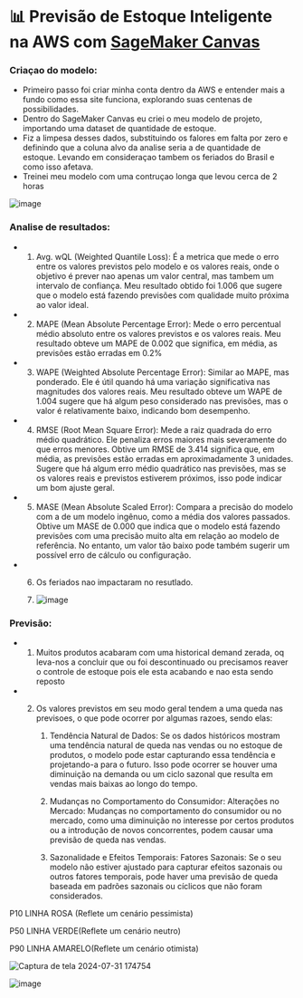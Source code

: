# 📊 Previsão de Estoque Inteligente na AWS com [SageMaker Canvas](https://aws.amazon.com/pt/sagemaker/canvas/)

### Criaçao do modelo:

- Primeiro passo foi criar minha conta dentro da AWS e entender mais a fundo como essa site funciona, explorando suas centenas de possibilidades.
- Dentro do SageMaker Canvas eu criei o meu modelo de projeto, importando uma dataset de quantidade de estoque.
- Fiz a limpesa desses dados, substituindo os falores em falta por zero e definindo que a coluna alvo da analise seria a de quantidade de estoque. Levando em consideraçao tambem os feriados do Brasil e como isso afetava.
- Treinei meu modelo com uma contruçao longa que levou cerca de 2 horas

![image](https://github.com/user-attachments/assets/0bc3c5cc-71a7-458c-819f-03d40b0927ca)

### Analise de resultados:

- 1. Avg. wQL (Weighted Quantile Loss):
   É a metrica que mede o erro entre os valores previstos pelo modelo e os valores reais, onde o objetivo é prever nao apenas um valor central, mas tambem um intervalo de confiança.
   Meu resultado obtido foi 1.006 que sugere que o modelo está fazendo previsões com qualidade muito próxima ao valor ideal.

- 2.  MAPE (Mean Absolute Percentage Error):
   Mede o erro percentual médio absoluto entre os valores previstos e os valores reais.
   Meu resultado obteve um MAPE de 0.002 que significa, em média, as previsões estão erradas em 0.2%

- 3. WAPE (Weighted Absolute Percentage Error):
   Similar ao MAPE, mas ponderado. Ele é útil quando há uma variação significativa nas magnitudes dos valores reais.
   Meu resultado obteve um WAPE de 1.004 sugere que há algum peso considerado nas previsões, mas o valor é relativamente baixo, indicando bom desempenho.

- 4. RMSE (Root Mean Square Error):
   Mede a raiz quadrada do erro médio quadrático. Ele penaliza erros maiores mais severamente do que erros menores.
   Obtive um RMSE de 3.414 significa que, em média, as previsões estão erradas em aproximadamente 3 unidades. Sugere que há algum erro médio quadrático nas previsões, mas se os valores reais e previstos estiverem próximos, isso pode indicar um bom ajuste geral.

- 5. MASE (Mean Absolute Scaled Error):
   Compara a precisão do modelo com a de um modelo ingênuo, como a média dos valores passados.
   Obtive um MASE de 0.000 que indica que o modelo está fazendo previsões com uma precisão muito alta em relação ao modelo de referência. No entanto, um valor tão baixo pode também sugerir um possível erro de cálculo ou configuração.

- 6. Os feriados nao impactaram no resutlado.
     
  7. ![image](https://github.com/user-attachments/assets/918794c6-0ac6-4e98-8207-855d519878b4)

  
### Previsão:

- 1. Muitos produtos acabaram com uma historical demand zerada, oq leva-nos a concluir que ou foi descontinuado ou precisamos reaver o controle de estoque pois ele esta acabando e nao esta sendo reposto
- 2. Os valores previstos em seu modo geral tendem a uma queda nas previsoes, o que pode ocorrer por algumas razoes, sendo elas:
     
     1. Tendência Natural de Dados:
      Se os dados históricos mostram uma tendência natural de queda nas vendas ou no estoque de produtos, o modelo pode estar capturando essa tendência e projetando-a para o futuro. Isso pode ocorrer se houver uma diminuição na demanda ou um ciclo sazonal que resulta em vendas mais baixas ao longo do tempo.

     2. Mudanças no Comportamento do Consumidor:
     Alterações no Mercado: Mudanças no comportamento do consumidor ou no mercado, como uma diminuição no interesse por certos produtos ou a introdução de novos concorrentes, podem causar uma previsão de queda nas vendas.
    
     3.  Sazonalidade e Efeitos Temporais:
Fatores Sazonais: Se o seu modelo não estiver ajustado para capturar efeitos sazonais ou outros fatores temporais, pode haver uma previsão de queda baseada em padrões sazonais ou cíclicos que não foram considerados.

P10 LINHA ROSA (Reflete um cenário pessimista)

P50 LINHA VERDE(Reflete um cenário neutro)

P90 LINHA AMARELO(Reflete um cenário otimista)

![Captura de tela 2024-07-31 174754](https://github.com/user-attachments/assets/bd3ffa89-126b-415a-a2a4-223ba51edb98)

![image](https://github.com/user-attachments/assets/ff52f96c-8353-44d4-810a-187a0477d6c1)

